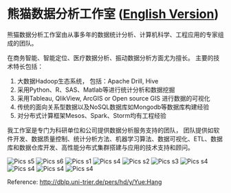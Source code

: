 熊猫数据分析工作室 ([English Version](README_en.md))
=================

熊猫数据分析工作室由从事多年的数据统计分析、计算机科学、工程应用的专家组成的团队。

在商务智能、智能定位、医疗数据分析、振动数据分析方面尤为擅长。
主要的技术特长包括：

1. 大数据Hadoop生态系统， 包括：Apache Drill, Hive
2. 采用Python、R、SAS、Matlab等进行统计分析和数据挖掘
3. 采用Tableau, QlikView, ArcGIS or Open source GIS 进行数据的可视化
4. 传统的面向关系型数据以及NoSQL数据库如Mongodb等数据库构建经验
5. 对分布式计算框架Mesos、Spark、Storm均有工程经验

我工作室是专门为科研单位和公司提供数据分析服务支持的团队， 团队提供如软件开发、数据质量控制、统计分析方法、机器学习算法、数据可视化、ETL、数据库和数据仓库开发、高性能分布式集群搭建与应用的技术支持和顾问。


![Pics s5](pic/transim.png "transim")
![Pics s6](pic/bi-flow.png "bi-flow")
![Pics s1](pic/p1.jpg "p1")
![Pics s4](pic/t2.png "s3")
![Pics s2](pic/CA1.png "ca1")
![Pics s3](pic/CA2.png "ca2")
![Pics s4](pic/s3.png "s3")
![Pics s4](pic/tt.png "s3")
![Pics s4](pic/pp1.png "s3")
![Pics s4](pic/rr1.png "s3")

Reference: http://dblp.uni-trier.de/pers/hd/y/Yue:Hang
